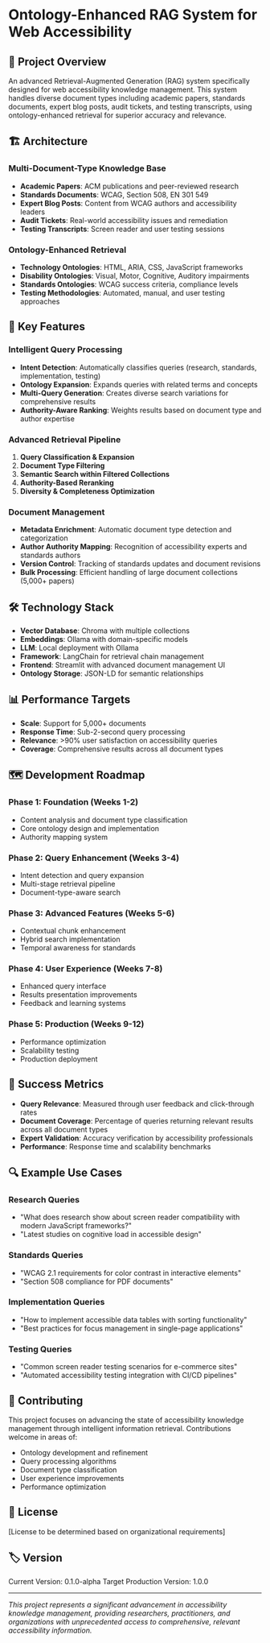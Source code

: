 # Ontology-Enhanced RAG System for Web Accessibility

## 🎯 Project Overview

An advanced Retrieval-Augmented Generation (RAG) system specifically designed for web accessibility knowledge management. This system handles diverse document types including academic papers, standards documents, expert blog posts, audit tickets, and testing transcripts, using ontology-enhanced retrieval for superior accuracy and relevance.

## 🏗️ Architecture

### Multi-Document-Type Knowledge Base
- **Academic Papers**: ACM publications and peer-reviewed research
- **Standards Documents**: WCAG, Section 508, EN 301 549
- **Expert Blog Posts**: Content from WCAG authors and accessibility leaders
- **Audit Tickets**: Real-world accessibility issues and remediation
- **Testing Transcripts**: Screen reader and user testing sessions

### Ontology-Enhanced Retrieval
- **Technology Ontologies**: HTML, ARIA, CSS, JavaScript frameworks
- **Disability Ontologies**: Visual, Motor, Cognitive, Auditory impairments
- **Standards Ontologies**: WCAG success criteria, compliance levels
- **Testing Methodologies**: Automated, manual, and user testing approaches

## 🚀 Key Features

### Intelligent Query Processing
- **Intent Detection**: Automatically classifies queries (research, standards, implementation, testing)
- **Ontology Expansion**: Expands queries with related terms and concepts
- **Multi-Query Generation**: Creates diverse search variations for comprehensive results
- **Authority-Aware Ranking**: Weights results based on document type and author expertise

### Advanced Retrieval Pipeline
1. **Query Classification & Expansion**
2. **Document Type Filtering**
3. **Semantic Search within Filtered Collections**
4. **Authority-Based Reranking**
5. **Diversity & Completeness Optimization**

### Document Management
- **Metadata Enrichment**: Automatic document type detection and categorization
- **Author Authority Mapping**: Recognition of accessibility experts and standards authors
- **Version Control**: Tracking of standards updates and document revisions
- **Bulk Processing**: Efficient handling of large document collections (5,000+ papers)

## 🛠️ Technology Stack

- **Vector Database**: Chroma with multiple collections
- **Embeddings**: Ollama with domain-specific models
- **LLM**: Local deployment with Ollama
- **Framework**: LangChain for retrieval chain management
- **Frontend**: Streamlit with advanced document management UI
- **Ontology Storage**: JSON-LD for semantic relationships

## 📊 Performance Targets

- **Scale**: Support for 5,000+ documents
- **Response Time**: Sub-2-second query processing
- **Relevance**: >90% user satisfaction on accessibility queries
- **Coverage**: Comprehensive results across all document types

## 🗺️ Development Roadmap

### Phase 1: Foundation (Weeks 1-2)
- Content analysis and document type classification
- Core ontology design and implementation
- Authority mapping system

### Phase 2: Query Enhancement (Weeks 3-4)
- Intent detection and query expansion
- Multi-stage retrieval pipeline
- Document-type-aware search

### Phase 3: Advanced Features (Weeks 5-6)
- Contextual chunk enhancement
- Hybrid search implementation
- Temporal awareness for standards

### Phase 4: User Experience (Weeks 7-8)
- Enhanced query interface
- Results presentation improvements
- Feedback and learning systems

### Phase 5: Production (Weeks 9-12)
- Performance optimization
- Scalability testing
- Production deployment

## 🎯 Success Metrics

- **Query Relevance**: Measured through user feedback and click-through rates
- **Document Coverage**: Percentage of queries returning relevant results across all document types
- **Expert Validation**: Accuracy verification by accessibility professionals
- **Performance**: Response time and scalability benchmarks

## 🔍 Example Use Cases

### Research Queries
- "What does research show about screen reader compatibility with modern JavaScript frameworks?"
- "Latest studies on cognitive load in accessible design"

### Standards Queries
- "WCAG 2.1 requirements for color contrast in interactive elements"
- "Section 508 compliance for PDF documents"

### Implementation Queries
- "How to implement accessible data tables with sorting functionality"
- "Best practices for focus management in single-page applications"

### Testing Queries
- "Common screen reader testing scenarios for e-commerce sites"
- "Automated accessibility testing integration with CI/CD pipelines"

## 🤝 Contributing

This project focuses on advancing the state of accessibility knowledge management through intelligent information retrieval. Contributions welcome in areas of:

- Ontology development and refinement
- Query processing algorithms
- Document type classification
- User experience improvements
- Performance optimization

## 📄 License

[License to be determined based on organizational requirements]

## 🏷️ Version

Current Version: 0.1.0-alpha
Target Production Version: 1.0.0

---

*This project represents a significant advancement in accessibility knowledge management, providing researchers, practitioners, and organizations with unprecedented access to comprehensive, relevant accessibility information.*